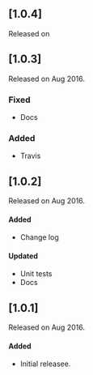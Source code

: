 
## [1.0.4]
Released on 

## [1.0.3]
Released on Aug 2016.
### Fixed
- Docs
### Added
- Travis


## [1.0.2]
Released on Aug 2016.

#### Added
- Change log
#### Updated
- Unit tests
- Docs



## [1.0.1]
Released on Aug 2016.

#### Added
- Initial releasee.